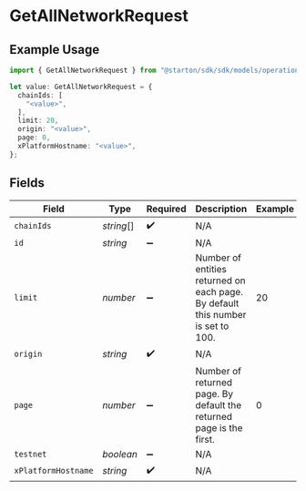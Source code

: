 # GetAllNetworkRequest

## Example Usage

```typescript
import { GetAllNetworkRequest } from "@starton/sdk/sdk/models/operations";

let value: GetAllNetworkRequest = {
  chainIds: [
    "<value>",
  ],
  limit: 20,
  origin: "<value>",
  page: 0,
  xPlatformHostname: "<value>",
};
```

## Fields

| Field                                                                           | Type                                                                            | Required                                                                        | Description                                                                     | Example                                                                         |
| ------------------------------------------------------------------------------- | ------------------------------------------------------------------------------- | ------------------------------------------------------------------------------- | ------------------------------------------------------------------------------- | ------------------------------------------------------------------------------- |
| `chainIds`                                                                      | *string*[]                                                                      | :heavy_check_mark:                                                              | N/A                                                                             |                                                                                 |
| `id`                                                                            | *string*                                                                        | :heavy_minus_sign:                                                              | N/A                                                                             |                                                                                 |
| `limit`                                                                         | *number*                                                                        | :heavy_minus_sign:                                                              | Number of entities returned on each page. By default this number is set to 100. | 20                                                                              |
| `origin`                                                                        | *string*                                                                        | :heavy_check_mark:                                                              | N/A                                                                             |                                                                                 |
| `page`                                                                          | *number*                                                                        | :heavy_minus_sign:                                                              | Number of returned page. By default the returned page is the first.             | 0                                                                               |
| `testnet`                                                                       | *boolean*                                                                       | :heavy_minus_sign:                                                              | N/A                                                                             |                                                                                 |
| `xPlatformHostname`                                                             | *string*                                                                        | :heavy_check_mark:                                                              | N/A                                                                             |                                                                                 |